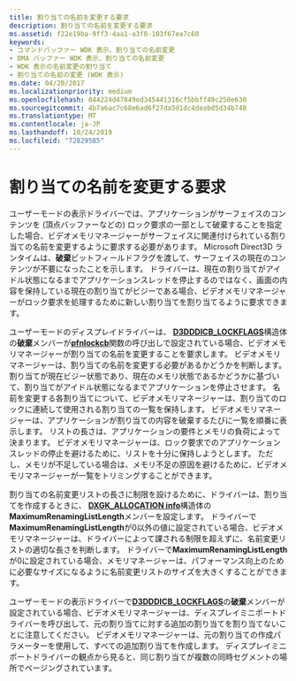 ```yaml
---
title: 割り当ての名前を変更する要求
description: 割り当ての名前を変更する要求
ms.assetid: f22e19ba-9ff3-4aa1-a3f0-103f67ea7c60
keywords:
- コマンドバッファー WDK 表示、割り当ての名前変更
- DMA バッファー WDK 表示、割り当ての名前変更
- WDK 表示の名前変更の割り当て
- 割り当ての名前の変更 (WDK 表示)
ms.date: 04/20/2017
ms.localizationpriority: medium
ms.openlocfilehash: 844224d47849ed345441316cf5bbff49c250e630
ms.sourcegitcommit: 4b7a6ac7c68e6ad6f27da5d1dc4deabd5d34b748
ms.translationtype: MT
ms.contentlocale: ja-JP
ms.lasthandoff: 10/24/2019
ms.locfileid: "72829585"
---
```

# <a name="requesting-to-rename-an-allocation"></a>割り当ての名前を変更する要求


ユーザーモードの表示ドライバーでは、アプリケーションがサーフェイスのコンテンツを (頂点バッファーなどの) ロック要求の一部として破棄することを指定した場合、ビデオメモリマネージャーがサーフェイスに関連付けられている割り当ての名前を変更するように要求する必要があります。 Microsoft Direct3D ランタイムは、**破棄**ビットフィールドフラグを渡して、サーフェイスの現在のコンテンツが不要になったことを示します。 ドライバーは、現在の割り当てがアイドル状態になるまでアプリケーションスレッドを停止するのではなく、画面の内容を保持している現在の割り当てがビジーである場合、ビデオメモリマネージャーがロック要求を処理するために新しい割り当てを割り当てるように要求できます。

ユーザーモードのディスプレイドライバーは、 [**D3DDDICB\_LOCKFLAGS**](https://docs.microsoft.com/windows-hardware/drivers/ddi/d3dukmdt/ns-d3dukmdt-_d3dddicb_lockflags)構造体の**破棄**メンバーが[**pfnlockcb**](https://docs.microsoft.com/windows-hardware/drivers/ddi/d3dumddi/nc-d3dumddi-pfnd3dddi_lockcb)関数の呼び出しで設定されている場合、ビデオメモリマネージャーが割り当ての名前を変更することを要求します。 ビデオメモリマネージャーは、割り当ての名前を変更する必要があるかどうかを判断します。割り当てが現在ビジー状態であり、現在のメモリ状態であるかどうかに基づいて、割り当てがアイドル状態になるまでアプリケーションを停止させます。 名前を変更する各割り当てについて、ビデオメモリマネージャーは、割り当てのロックに連続して使用される割り当ての一覧を保持します。 ビデオメモリマネージャーは、アプリケーションが割り当ての内容を破棄するたびに一覧を順番に表示します。 リストの長さは、アプリケーションの要件とメモリの負荷によって決まります。 ビデオメモリマネージャーは、ロック要求でのアプリケーションスレッドの停止を避けるために、リストを十分に保持しようとします。 ただし、メモリが不足している場合は、メモリ不足の原因を避けるために、ビデオメモリマネージャーが一覧をトリミングすることができます。

割り当ての名前変更リストの長さに制限を設けるために、ドライバーは、割り当てを作成するときに、 [**DXGK\_ALLOCATION info**](https://docs.microsoft.com/windows-hardware/drivers/ddi/d3dkmddi/ns-d3dkmddi-_dxgk_allocationinfo)構造体の**MaximumRenamingListLength**メンバーを設定します。 ドライバーで**MaximumRenamingListLength**が0以外の値に設定されている場合、ビデオメモリマネージャーは、ドライバーによって課される制限を超えずに、名前変更リストの適切な長さを判断します。 ドライバーで**MaximumRenamingListLength**が0に設定されている場合、メモリマネージャーは、パフォーマンス向上のために必要なサイズになるように名前変更リストのサイズを大きくすることができます。

ユーザーモードの表示ドライバーで[**D3DDDICB\_LOCKFLAGS**](https://docs.microsoft.com/windows-hardware/drivers/ddi/d3dukmdt/ns-d3dukmdt-_d3dddicb_lockflags)の**破棄**メンバーが設定されている場合、ビデオメモリマネージャーは、ディスプレイミニポートドライバーを呼び出して、元の割り当てに対する追加の割り当てを割り当てないことに注意してください。 ビデオメモリマネージャーは、元の割り当ての作成パラメーターを使用して、すべての追加割り当てを作成します。 ディスプレイミニポートドライバーの観点から見ると、同じ割り当てが複数の同時セグメントの場所でページングされています。

 

 





